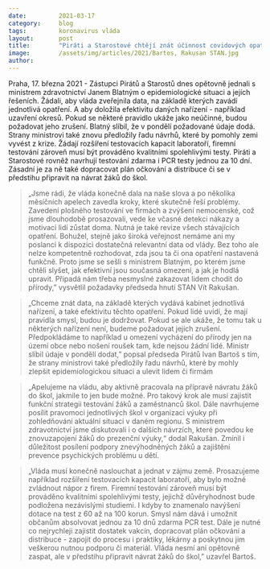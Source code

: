 ```yaml
---
date:         2021-03-17
category:     blog
tags:         koronavirus vláda
layout:       post
title:        "Piráti a Starostové chtějí znát účinnost covidových opatření, ta nefunkční požadují zrušit. Předložili ministru Blatnému i návrhy ke zvládnutí krize"
image:        /assets/img/articles/2021/Bartos, Rakusan STAN.jpg
author:       
---
```



Praha, 17. března 2021 - Zástupci Pirátů a Starostů dnes opětovně jednali s ministrem zdravotnictví Janem Blatným o epidemiologické situaci a jejích řešeních. Žádali, aby vláda zveřejnila data, na základě kterých zavádí jednotlivá opatření. A aby doložila efektivitu daných nařízení - například uzavření okresů. Pokud se některé pravidlo ukáže jako neúčinné, budou požadovat jeho zrušení. Blatný slíbil, že v pondělí požadované údaje dodá. Strany ministrovi také znovu předložily řadu návrhů, které by pomohly zemi vyvést z krize. Žádají rozšíření testovacích kapacit laboratoří, firemní testování zároveň musí být prováděno kvalitními spolehlivými testy. Piráti a Starostové rovněž navrhují testování zdarma i PCR testy jednou za 10 dní. Zásadní je za ně také dopracovat plán očkování a distribuce či se v předstihu připravit na návrat žáků do škol. 

> „Jsme rádi, že vláda konečně dala na naše slova a po několika měsíčních apelech zavedla kroky, které skutečně řeší problémy. Zavedení plošného testování ve firmách a zvýšení nemocenské, což jsme dlouhodobě prosazovali, vede ke včasné detekci nákazy a motivaci lidí zůstat doma. Nutná je také revize všech stávajících opatření. Bohužel, stejně jako široká veřejnost nemáme ani my poslanci k dispozici dostatečná relevantní data od vlády. Bez toho ale nelze kompetentně rozhodovat, zda jsou ta či ona opatření nastavená funkčně. Proto jsme se sešli s ministrem Blatným, po kterém jsme chtěli slyšet, jak efektivní jsou současná omezení, a jak je hodlá upravit. Připadá nám třeba nesmyslné zakazovat lidem chodit do přírody,” vysvětlil požadavky předseda hnutí STAN Vít Rakušan. 

> „Chceme znát data, na základě kterých vydává kabinet jednotlivá nařízení, a také efektivitu těchto opatření. Pokud lidé uvidí, že mají pravidla smysl, budou je dodržovat. Pokud se ale ukáže, že tomu tak u některých nařízení není, budeme požadovat jejich zrušení. Předpokládáme to například u omezení vycházení do přírody jen na území obce nebo nošení roušek tam, kde nejsou žádní lidé. Ministr slíbil údaje v pondělí dodat,” popsal předseda Pirátů Ivan Bartoš s tím, že strany ministrovi také předložily řadu návrhů, které by mohly zlepšit epidemiologickou situaci a ulevit lidem či firmám

> „Apelujeme na vládu, aby aktivně pracovala na přípravě návratu žáků do škol, jakmile to jen bude možné. Pro takový krok ale musí zajistit funkční strategii testování žáků a zaměstnanců škol. Dále navrhujeme posílit pravomoci jednotlivých škol v organizaci výuky při zohledňování aktuální situaci v daném regionu. S ministrem zdravotnictví jsme diskutovali i o dalších návrzích, které povedou ke znovuzapojení žáků do prezenční výuky,“ dodal Rakušan. Zmínil i důležitost posílení podpory znevýhodněných žáků a zajištění prevence psychických problému u dětí.  

> „Vláda musí konečně naslouchat a jednat v zájmu země. Prosazujeme například rozšíření testovacích kapacit laboratoří, aby bylo možné zvládnout nápor z firem. Firemní testování zároveň musí být prováděno kvalitními spolehlivými testy, jejichž důvěryhodnost bude podložena nezávislými studiemi. I kdyby to znamenalo navýšení dotace na test z 60 až na 100 korun. Smysl nám dává i umožnit občanům absolvovat jednou za 10 dnů zdarma PCR test. Dále je nutné co nejrychleji zajistit dostatek vakcín, dopracovat plán očkování a distribuce - zapojit do procesu i praktiky, lékárny a poskytnou jim veškerou nutnou podporu či materiál. Vláda nesmí ani opětovně zaspat, ale v předstihu připravit návrat žáků do škol,” uzavřel Bartoš.


